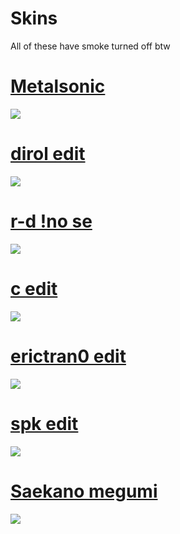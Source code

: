 # Skins
All of these have smoke turned off btw

# [Metalsonic](https://failinq.s-ul.eu/6ZYLBpla)
![](https://failinq.s-ul.eu/YldbGuCJ)

# [dirol edit](https://failinq.s-ul.eu/TVRP09YV)
![](https://failinq.s-ul.eu/gV50QUu8)

# [r-d !no se](https://failinq.s-ul.eu/ahy4rtLw)
![](https://failinq.s-ul.eu/YWB0UGyc)

# [c edit](https://failinq.s-ul.eu/ScKzvHht)
![](https://failinq.s-ul.eu/NrVYN48E)

# [erictran0 edit](https://failinq.s-ul.eu/aKkpIc89)
![](https://failinq.s-ul.eu/TVTK0gsa)

# [spk edit](https://failinq.s-ul.eu/wu9ybH97)
![](https://failinq.s-ul.eu/1RAYQsxm)

# [Saekano megumi](https://failinq.s-ul.eu/0KuLtL9p)
![](https://failinq.s-ul.eu/lzOMp0Th)
 

